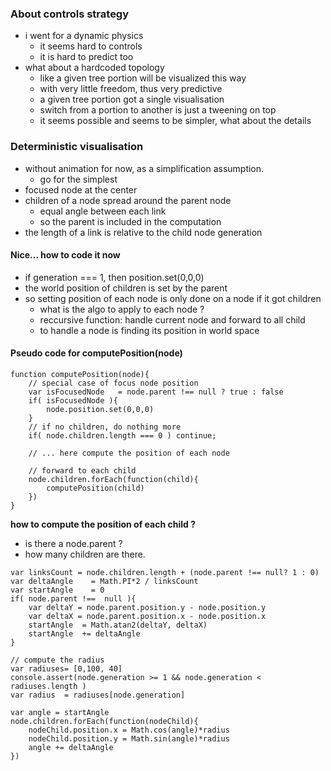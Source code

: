 ### About controls strategy
* i went for a dynamic physics
    - it seems hard to controls
    - it is hard to predict too
* what about a hardcoded topology
    - like a given tree portion will be visualized this way
    - with very little freedom, thus very predictive
    - a given tree portion got a single visualisation 
    - switch from a portion to another is just a tweening on top 
    - it seems possible and seems to be simpler, what about the details

### Deterministic visualisation 
* without animation for now, as a simplification assumption.
    - go for the simplest 
* focused node at the center
* children of a node spread around the parent node
    - equal angle between each link
    - so the parent is included in the computation
* the length of a link is relative to the child node generation

#### Nice... how to code it now
* if generation === 1, then position.set(0,0,0)
* the world position of children is set by the parent
* so setting position of each node is only done on a node if it got children
    - what is the algo to apply to each node ? 
    - reccursive function: handle current node and forward to all child
    - to handle a node is finding its position in world space

#### Pseudo code for computePosition(node)

```
function computePosition(node){
    // special case of focus node position
    var isFocusedNode   = node.parent !== null ? true : false
    if( isFocusedNode ){
        node.position.set(0,0,0)
    }
    // if no children, do nothing more
    if( node.children.length === 0 ) continue;

    // ... here compute the position of each node

    // forward to each child
    node.children.forEach(function(child){
        computePosition(child)
    })
}
```

**how to compute the position of each child ?**

* is there a node.parent ?
* how many children are there.

```
var linksCount = node.children.length + (node.parent !== null? 1 : 0)
var deltaAngle    = Math.PI*2 / linksCount
var startAngle    = 0
if( node.parent !==  null ){
    var deltaY = node.parent.position.y - node.position.y
    var deltaX = node.parent.position.x - node.position.x
    startAngle  = Math.atan2(deltaY, deltaX)
    startAngle  += deltaAngle
}

// compute the radius
var radiuses= [0,100, 40]
console.assert(node.generation >= 1 && node.generation < radiuses.length )
var radius  = radiuses[node.generation]

var angle = startAngle
node.children.forEach(function(nodeChild){
    nodeChild.position.x = Math.cos(angle)*radius
    nodeChild.position.y = Math.sin(angle)*radius
    angle += deltaAngle
})
```